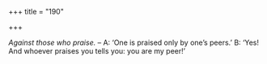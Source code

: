 +++
title = "190"

+++

*Against those who praise.* – A: ‘One is praised only by one’s peers.’ B: ‘Yes\! And whoever praises you tells you: you are my peer\!’


